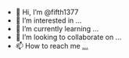 - 👋 Hi, I’m @fifth1377
- 👀 I’m interested in ...
- 🌱 I’m currently learning ...
- 💞️ I’m looking to collaborate on ...
- 📫 How to reach me [...](https://twitter.com/fifth13777)

<!---
fifth1377/fifth1377 is a ✨ special ✨ repository because its `README.md` (this file) appears on your GitHub profile.
You can click the Preview link to take a look at your changes.
--->

